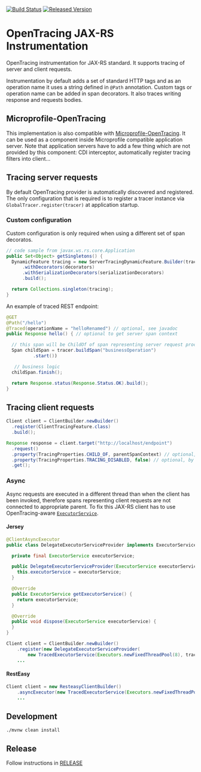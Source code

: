 [![Build Status][ci-img]][ci] [![Released Version][maven-img]][maven]

# OpenTracing JAX-RS Instrumentation

OpenTracing instrumentation for JAX-RS standard. It supports tracing of server and client requests.

Instrumentation by default adds a set of standard HTTP tags and as an operation name it uses a string defined in `@Path` annotation.
Custom tags or operation name can be added in span decorators.
It also traces writing response and requests bodies.

## Microprofile-OpenTracing
This implementation is also compatible with [Microprofile-OpenTracing](https://github.com/eclipse/microprofile-opentracing).
It can be used as a component inside Microprofile compatible application server. Note that
application servers have to add a few thing which are not provided by this component: CDI interceptor, 
automatically register tracing filters into client...

## Tracing server requests
By default OpenTracing provider is automatically discovered and registered.
The only configuration that is required is to register a tracer instance via `GlobalTracer.register(tracer)` at application startup.

### Custom configuration
Custom configuration is only required when using a different set of span decoratos.

```java
// code sample from javax.ws.rs.core.Application
public Set<Object> getSingletons() {
  DynamicFeature tracing = new ServerTracingDynamicFeature.Builder(tracer)
      .withDecorators(decorators)
      .withSerializationDecorators(serializationDecorators)
      .build();

  return Collections.singleton(tracing);
}

```
            
An example of traced REST endpoint:
```java
@GET
@Path("/hello")
@Traced(operationName = "helloRenamed") // optional, see javadoc
public Response hello() { // optional to get server span context

  // this span will be ChildOf of span representing server request processing
  Span childSpan = tracer.buildSpan("businessOperation")
          .start())

   // business logic
  childSpan.finish();

  return Response.status(Response.Status.OK).build();
}
```

## Tracing client requests
```java
Client client = ClientBuilder.newBuilder()
  .reqister(ClientTracingFeature.class)
  .build();

Response response = client.target("http://localhost/endpoint")
  .request()
  .property(TracingProperties.CHILD_OF, parentSpanContext) // optional, by default new parent is inferred from span source
  .property(TracingProperties.TRACING_DISABLED, false) // optional, by default everything is traced
  .get();
```

### Async
Async requests are executed in a different thread than when the client has been invoked, therefore
spans representing client requests are not connected to appropriate parent. To fix this JAX-RS client
has to use OpenTracing-aware [`ExecutorService`](https://github.com/opentracing-contrib/java-concurrent).

#### Jersey
```java
@ClientAsyncExecutor
public class DelegateExecutorServiceProvider implements ExecutorServiceProvider {

  private final ExecutorService executorService;

  public DelegateExecutorServiceProvider(ExecutorService executorService) {
    this.executorService = executorService;
  }

  @Override
  public ExecutorService getExecutorService() {
    return executorService;
  }

  @Override
  public void dispose(ExecutorService executorService) {
  }
}

Client client = ClientBuilder.newBuilder()
    .register(new DelegateExecutorServiceProvider(
        new TracedExecutorService(Executors.newFixedThreadPool(8), tracer)))
    ...
```

#### RestEasy
```java
Client client = new ResteasyClientBuilder()
    .asyncExecutor(new TracedExecutorService(Executors.newFixedThreadPool(8), tracer))
    ...
```

## Development
```shell
./mvnw clean install
```

## Release
Follow instructions in [RELEASE](RELEASE.md)

   [ci-img]: https://travis-ci.org/opentracing-contrib/java-jaxrs.svg?branch=master
   [ci]: https://travis-ci.org/opentracing-contrib/java-jaxrs
   [maven-img]: https://img.shields.io/maven-central/v/io.opentracing.contrib/opentracing-jaxrs2.svg?maxAge=2592000
   [maven]: http://search.maven.org/#search%7Cga%7C1%7Copentracing-jaxrs2
